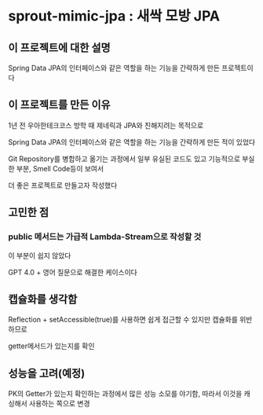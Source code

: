# sprout-mimic-jpa :  새싹 모방 JPA

## 이 프로젝트에 대한 설명

Spring Data JPA의 인터페이스와 같은 역할을 하는 기능을 간략하게 만든 프로젝트이다

## 이 프로젝트를 만든 이유

1년 전 우아한테크코스 방학 때 제네릭과 JPA와 친해지려는 목적으로

Spring Data JPA의 인터페이스와 같은 역할을 하는 기능을 간략하게 만든 적이 있었다

Git Repository를 병합하고 옮기는 과정에서 일부 유실된 코드도 있고 기능적으로 부실한 부분, Smell Code등이 보여서

더 좋은 프로젝트로 만들고자 작성했다

## 고민한 점

### public 메서드는 가급적 Lambda-Stream으로 작성할 것

이 부분이 쉽지 않았다

GPT 4.0 + 영어 질문으로 해결한 케이스이다

## 캡슐화를 생각함

Reflection + setAccessible(true)를 사용하면 쉽게 접근할 수 있지만 캡슐화를 위반하므로

getter메서드가 있는지를 확인

## 성능을 고려(예정)

PK의 Getter가 있는지 확인하는 과정에서 많은 성능 소모를 야기함, 따라서 이것을 캐싱해서 사용하는 쪽으로 변경
